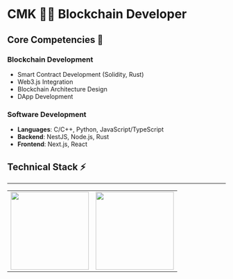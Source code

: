 # CMK 👨‍💻 Blockchain Developer

## Core Competencies 🚀

### Blockchain Development
- Smart Contract Development (Solidity, Rust)
- Web3.js Integration
- Blockchain Architecture Design
- DApp Development

### Software Development
- **Languages**: C/C++, Python, JavaScript/TypeScript
- **Backend**: NestJS, Node.js, Rust
- **Frontend**: Next.js, React

## Technical Stack ⚡

---

<table>
  <tr>
    <td>
      <img height="180em" src="https://github-readme-stats.vercel.app/api?username=CMK-13&show_icons=true&theme=dark&count_private=true&hide_border=true"/>
    </td>
    <td>
      <img height="180em" src="https://github-readme-streak-stats.herokuapp.com/?user=CMK-13&theme=dark&hide_border=true"/>
    </td>
  </tr>
</table>

